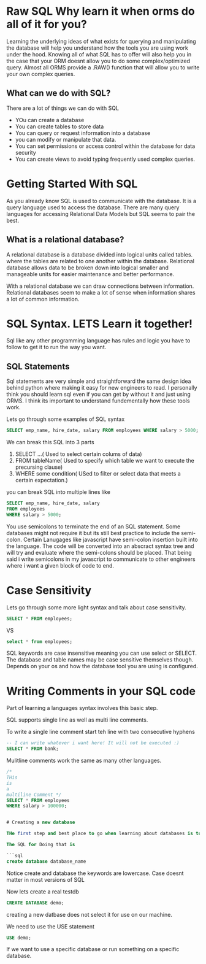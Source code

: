# Raw SQL Why learn it when orms do all of it for you?
Learning the underlying ideas of what exists for querying and manipulating the database will help you understand how the tools you are using work under the hood. Knowing all of what SQL has to offer will also help you in the case that your ORM doesnt allow you to do some complex/optimized query. Almost all ORMS provide a .RAW() function that will allow you to write your own complex queries.

## What can we do with SQL?

There are a lot of things we can do with SQL
- YOu can create a database
- You can create tables to store data
- You can query or request information into a database
- you can modify or manipulate that data.
- You can set permissions or access control within the database for data security
- You can create views to avoid typing frequently used complex queries.


# Getting Started With SQL

As you already know SQL is used to communicate with the database. It is a query language used to access the database. There are many query languages for accessing Relational Data Models but SQL seems to pair the best. 


## What is a relational database?

A relational database is a database divided into logical units called tables. where the tables are related to one another within the database. Relational database allows data to be broken down into logical smaller and manageable units for easier maintenance and better performance.

With a relational database we can draw connections between information. Relational databases seem to make a lot of sense when information shares a lot of common information.


# SQL Syntax. LETS Learn it together!
Sql like any other programming language has rules and logic you have to follow to get it to run the way you want.

## SQL Statements

Sql statements are very simple and straightforward the same design idea behind python where making it easy for new engineers to read. I personally think you should learn sql even if you can get by without it and just using ORMS. I think its important to understand fundementally how these tools work.

Lets go through some examples of SQL syntax

```sql
SELECT emp_name, hire_date, salary FROM employees WHERE salary > 5000;
```
We can break this SQL into 3 parts 

1. SELECT ...( Used to select certain colums of data)
2. FROM tableName( Used to specify which table we want to execute the precursing clause)
3. WHERE some condition( USed to filter or select data that meets a certain expectation.)

you can break SQL into multiple lines like
```sql
SELECT emp_name, hire_date, salary 
FROM employees 
WHERE salary > 5000;
```

You use semicolons to terminate the end of an SQL statement. Some databases might not require it but its still best practice to include the semi-colon. Certain Lanugages like javascript have semi-colon insertion built into the language. The code will be converted into an abscract syntax tree and will try and evaluate where the semi-colons should be placed. That being said i write semicolons in my javascript to communicate to other engineers where i want a given block of code to end.

# Case Sensitivity
Lets go through some more light syntax and talk about case sensitivity.

```sql
SELECT * FROM employees;
```
VS
```sql
select * from employees;
```
SQL keywords are case insensitive meaning you can use select or SELECT. The database and table names may be case sensitive themselves though. Depends on your os and how the database tool you are using is configured.

# Writing Comments in your SQL code
Part of learning a languages syntax involves this basic step.

SQL supports single line as well as multi line comments.

To write a single line comment start teh line with two consecutive hyphens

```sql
-- I can write whatever i want here! It will not be executed :)
SELECT * FROM bank;
```

Mulitline comments work the same as many other languages. 

```sql
/*
THis
is 
a 
multiline Comment */
SELECT * FROM employees
WHERE salary > 100000;


# Creating a new database

THe first step and best place to go when learning about databases is to create a database on your own local machine. 

The SQL for Doing that is

```sql
create database database_name
```
Notice create and database the keywords are lowercase. Case doesnt matter in most versions of SQL

Now lets create a real testdb

```sql
CREATE DATABASE demo;
```

creating a new datbase does not select it for use on our machine. 

We need to use the USE statement

```sql
USE demo;
``` 
If we want to use a specific database or run something on a specific database.


